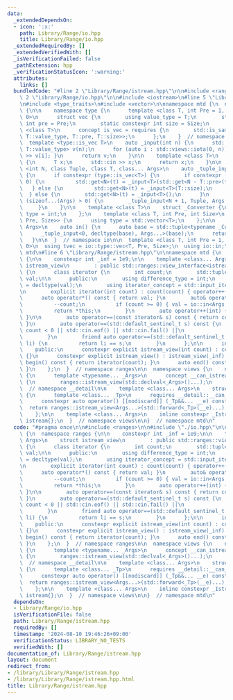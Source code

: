 ```yaml
---
data:
  _extendedDependsOn:
  - icon: ':x:'
    path: Library/Range/io.hpp
    title: Library/Range/io.hpp
  _extendedRequiredBy: []
  _extendedVerifiedWith: []
  _isVerificationFailed: false
  _pathExtension: hpp
  _verificationStatusIcon: ':warning:'
  attributes:
    links: []
  bundledCode: "#line 2 \"Library/Range/istream.hpp\"\n\n#include <ranges>\n\n#line\
    \ 2 \"Library/Range/io.hpp\"\n\n#include <iostream>\n#line 5 \"Library/Range/io.hpp\"\
    \n#include <type_traits>\n#include <vector>\n\nnamespace mtd {\n  namespace io\
    \ {\n\n    namespace type {\n      template <class T, int Pre = 1, int Size =\
    \ 0>\n      struct vec {\n        using value_type = T;\n        static constexpr\
    \ int pre = Pre;\n        static constexpr int size = Size;\n      };\n      template\
    \ <class T>\n      concept is_vec = requires {\n        std::is_same_v<T, vec<typename\
    \ T::value_type, T::pre, T::size>>;\n      };\n    }  // namespace type\n\n  \
    \  template <type::is_vec T>\n    auto _input(int n) {\n      std::vector<typename\
    \ T::value_type> v(n);\n      for (auto i : std::views::iota(0, n)) { std::cin\
    \ >> v[i]; }\n      return v;\n    }\n\n    template <class T>\n    auto _input()\
    \ {\n      T x;\n      std::cin >> x;\n      return x;\n    }\n\n    template\
    \ <int N, class Tuple, class T, class... Args>\n    auto _tuple_input(Tuple& t)\
    \ {\n      if constexpr (type::is_vec<T>) {\n        if constexpr (T::size ==\
    \ 0) {\n          std::get<N>(t) = _input<T>(std::get<N - T::pre>(t));\n     \
    \   } else {\n          std::get<N>(t) = _input<T>(T::size);\n        }\n    \
    \  } else {\n        std::get<N>(t) = _input<T>();\n      }\n      if constexpr\
    \ (sizeof...(Args) > 0) {\n        _tuple_input<N + 1, Tuple, Args...>(t);\n \
    \     }\n    }\n\n    template <class T>\n    struct _Converter {\n      using\
    \ type = int;\n    };\n    template <class T, int Pre, int Size>\n    struct _Converter<type::vec<T,\
    \ Pre, Size>> {\n      using type = std::vector<T>;\n    };\n\n    template <class...\
    \ Args>\n    auto in() {\n      auto base = std::tuple<typename _Converter<Args>::type...>();\n\
    \      _tuple_input<0, decltype(base), Args...>(base);\n      return base;\n \
    \   }\n\n  }  // namespace io\n\n  template <class T, int Pre = 1, int Size =\
    \ 0>\n  using tvec = io::type::vec<T, Pre, Size>;\n  using io::in;\n\n}  // namespace\
    \ mtd\n#line 6 \"Library/Range/istream.hpp\"\n\nnamespace mtd {\n  namespace ranges\
    \ {\n\n    constexpr int _inf = 1e9;\n\n    template <class... Args>\n    struct\
    \ istream_view\n        : public std::ranges::view_interface<istream_view<Args...>>\
    \ {\n      class iterator {\n        int count;\n        std::tuple<typename io::_Converter<Args>::type...>\
    \ val;\n\n      public:\n        using difference_type = int;\n        using value_type\
    \ = decltype(val);\n        using iterator_concept = std::input_iterator_tag;\n\
    \n        explicit iterator(int count) : count(count) { operator++(); }\n\n  \
    \      auto operator*() const { return val; }\n        auto& operator++() {\n\
    \          --count;\n          if (count >= 0) { val = io::in<Args...>(); }\n\
    \          return *this;\n        }\n        auto operator++(int) { return ++*this;\
    \ }\n\n        auto operator==(const iterator& s) const { return count == s.count;\
    \ }\n        auto operator==(std::default_sentinel_t s) const {\n          return\
    \ count < 0 || std::cin.eof() || std::cin.fail() ||\n                 std::cin.bad();\n\
    \        }\n        friend auto operator==(std::default_sentinel_t s, const iterator&\
    \ li) {\n          return li == s;\n        }\n      };\n\n      int count;\n\n\
    \    public:\n      constexpr explicit istream_view(int count) : count(count)\
    \ {}\n      constexpr explicit istream_view() : istream_view(_inf) {}\n      auto\
    \ begin() const { return iterator(count); }\n      auto end() const { return std::default_sentinel;\
    \ }\n    };\n  }  // namespace ranges\n\n  namespace views {\n    namespace __detail\
    \ {\n      template <typename... _Args>\n      concept __can_istream_view = requires\
    \ {\n        ranges::istream_view(std::declval<_Args>()...);\n      };\n    }\
    \  // namespace __detail\n\n    template <class... Args>\n    struct _Istream\
    \ {\n      template <class... _Tp>\n      requires __detail::__can_istream_view<_Tp...>\n\
    \      constexpr auto operator() [[nodiscard]] (_Tp&&... __e) const {\n      \
    \  return ranges::istream_view<Args...>(std::forward<_Tp>(__e)...);\n      }\n\
    \    };\n\n    template <class... Args>\n    inline constexpr _Istream<Args...>\
    \ istream{};\n  }  // namespace views\n\n}  // namespace mtd\n"
  code: "#pragma once\n\n#include <ranges>\n\n#include \"./io.hpp\"\n\nnamespace mtd\
    \ {\n  namespace ranges {\n\n    constexpr int _inf = 1e9;\n\n    template <class...\
    \ Args>\n    struct istream_view\n        : public std::ranges::view_interface<istream_view<Args...>>\
    \ {\n      class iterator {\n        int count;\n        std::tuple<typename io::_Converter<Args>::type...>\
    \ val;\n\n      public:\n        using difference_type = int;\n        using value_type\
    \ = decltype(val);\n        using iterator_concept = std::input_iterator_tag;\n\
    \n        explicit iterator(int count) : count(count) { operator++(); }\n\n  \
    \      auto operator*() const { return val; }\n        auto& operator++() {\n\
    \          --count;\n          if (count >= 0) { val = io::in<Args...>(); }\n\
    \          return *this;\n        }\n        auto operator++(int) { return ++*this;\
    \ }\n\n        auto operator==(const iterator& s) const { return count == s.count;\
    \ }\n        auto operator==(std::default_sentinel_t s) const {\n          return\
    \ count < 0 || std::cin.eof() || std::cin.fail() ||\n                 std::cin.bad();\n\
    \        }\n        friend auto operator==(std::default_sentinel_t s, const iterator&\
    \ li) {\n          return li == s;\n        }\n      };\n\n      int count;\n\n\
    \    public:\n      constexpr explicit istream_view(int count) : count(count)\
    \ {}\n      constexpr explicit istream_view() : istream_view(_inf) {}\n      auto\
    \ begin() const { return iterator(count); }\n      auto end() const { return std::default_sentinel;\
    \ }\n    };\n  }  // namespace ranges\n\n  namespace views {\n    namespace __detail\
    \ {\n      template <typename... _Args>\n      concept __can_istream_view = requires\
    \ {\n        ranges::istream_view(std::declval<_Args>()...);\n      };\n    }\
    \  // namespace __detail\n\n    template <class... Args>\n    struct _Istream\
    \ {\n      template <class... _Tp>\n      requires __detail::__can_istream_view<_Tp...>\n\
    \      constexpr auto operator() [[nodiscard]] (_Tp&&... __e) const {\n      \
    \  return ranges::istream_view<Args...>(std::forward<_Tp>(__e)...);\n      }\n\
    \    };\n\n    template <class... Args>\n    inline constexpr _Istream<Args...>\
    \ istream{};\n  }  // namespace views\n\n}  // namespace mtd\n"
  dependsOn:
  - Library/Range/io.hpp
  isVerificationFile: false
  path: Library/Range/istream.hpp
  requiredBy: []
  timestamp: '2024-08-10 19:46:26+09:00'
  verificationStatus: LIBRARY_NO_TESTS
  verifiedWith: []
documentation_of: Library/Range/istream.hpp
layout: document
redirect_from:
- /library/Library/Range/istream.hpp
- /library/Library/Range/istream.hpp.html
title: Library/Range/istream.hpp
---
```


